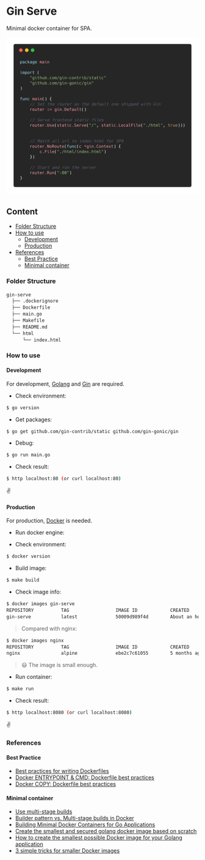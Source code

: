 # Gin Serve

Minimal docker container for SPA.

<p align='center'>
<img src='https://github.com/ValleyZw/ease/blob/master/other/console.png' width='600' alt='console'>
</p>

## Content

- [Folder Structure](#folder-structure)
- [How to use](#how-to-use)
  - [Development](#development)
  - [Production](#production)
- [References](#references)
  - [Best Practice](#best-practice)
  - [Minimal container](#minimal-container)

### Folder Structure

```bash
gin-serve
  ├── .dockerignore
  ├── Dockerfile
  ├── main.go
  ├── Makefile
  ├── README.md
  └── html
      └── index.html
```

### How to use

#### Development

For development, [Golang](https://golang.org) and [Gin](https://gin-gonic.github.io/gin/
) are required.

- Check environment:

```bash
$ go version
```

- Get packages:

```bash
$ go get github.com/gin-contrib/static github.com/gin-gonic/gin
```

- Debug:

```bash
$ go run main.go
```

- Check result:
```bash
$ http localhost:80 (or curl localhost:80)
```

:v:

#### Production

For production, [Docker](https://www.docker.com/) is needed.

- Run docker engine:


- Check environment:

```bash
$ docker version
```

- Build image:

```bash
$ make build
```

- Check image info:

```bash
$ docker images gin-serve
REPOSITORY          TAG                 IMAGE ID            CREATED             SIZE
gin-serve           latest              50009d989f4d        About an hour ago   9.85MB
```

>Compared with nginx:
```bash
$ docker images nginx
REPOSITORY          TAG                 IMAGE ID            CREATED             SIZE
nginx               alpine              ebe2c7c61055        5 months ago        18MB
```

>:smiley: The image is small enough.

- Run container:

```bash
$ make run
```

- Check result:
```bash
$ http localhost:8080 (or curl localhost:8080)
```

:v:

### References

#### Best Practice

- [Best practices for writing Dockerfiles](https://docs.docker.com/develop/develop-images/dockerfile_best-practices/)
- [Docker ENTRYPOINT & CMD: Dockerfile best practices](https://medium.freecodecamp.org/docker-entrypoint-cmd-dockerfile-best-practices-abc591c30e21)
- [Docker COPY: Dockerfile best practices](https://medium.com/the-code-review/docker-copy-dockerfile-best-practices-503704bee69f)


#### Minimal container

- [Use multi-stage builds](https://docs.docker.com/develop/develop-images/multistage-build/)
- [Builder pattern vs. Multi-stage builds in Docker](https://blog.alexellis.io/mutli-stage-docker-builds/)
- [Building Minimal Docker Containers for Go Applications](https://blog.codeship.com/building-minimal-docker-containers-for-go-applications/)
- [Create the smallest and secured golang docker image based on scratch](https://medium.com/@chemidy/create-the-smallest-and-secured-golang-docker-image-based-on-scratch-4752223b7324)
- [How to create the smallest possible Docker image for your Golang application](https://blog.cloud66.com/how-to-create-the-smallest-possible-docker-image-for-your-golang-application/)
- [3 simple tricks for smaller Docker images](https://learnk8s.io/blog/smaller-docker-images)